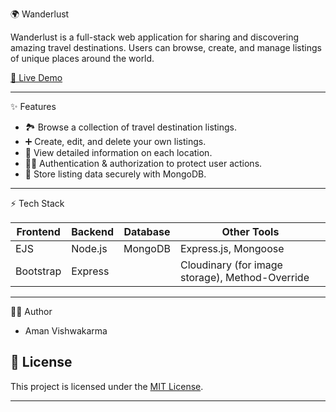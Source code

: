🌍 Wanderlust

Wanderlust is a full-stack web application for sharing and discovering amazing travel destinations. Users can browse, create, and manage listings of unique places around the world.  

[🚀 Live Demo](https://wanderlust-uvn9.onrender.com/listings)

---

✨ Features

- 🏞️ Browse a collection of travel destination listings.
- ➕ Create, edit, and delete your own listings.
- 📍 View detailed information on each location.
- 🧑‍💻 Authentication & authorization to protect user actions.
- 💾 Store listing data securely with MongoDB.

---

⚡ Tech Stack

| Frontend | Backend | Database | Other Tools |
|----------|---------|----------|-------------|
| EJS      | Node.js | MongoDB  | Express.js, Mongoose |
| Bootstrap| Express |          | Cloudinary (for image storage), Method-Override |

---

🧑‍💻 Author

- Aman Vishwakarma


## 📄 License

This project is licensed under the [MIT License](LICENSE).

---
